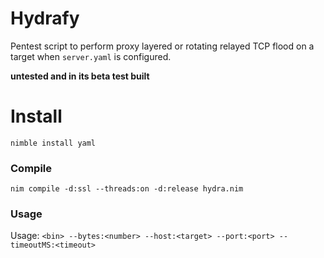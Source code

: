 # Hydrafy
Pentest script to perform proxy layered or rotating relayed TCP flood on a target when ``server.yaml`` is configured.

**untested and in its beta test built**

# Install
``nimble install yaml``

### Compile
```
nim compile -d:ssl --threads:on -d:release hydra.nim
```

### Usage
Usage: ``<bin> --bytes:<number> --host:<target> --port:<port> --timeoutMS:<timeout>``
